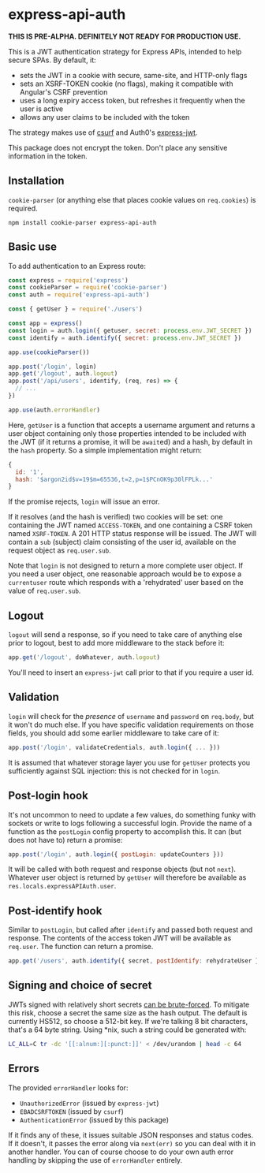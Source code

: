 # express-api-auth

**THIS IS PRE-ALPHA. DEFINITELY NOT READY FOR PRODUCTION USE.**

This is a JWT authentication strategy for Express APIs, intended to help secure SPAs. By default, it:

* sets the JWT in a cookie with secure, same-site, and HTTP-only flags
* sets an XSRF-TOKEN cookie (no flags), making it compatible with Angular's CSRF prevention
* uses a long expiry access token, but refreshes it frequently when the user is active
* allows any user claims to be included with the token

The strategy makes use of [csurf]() and Auth0's [express-jwt]().

This package does not encrypt the token. Don't place any sensitive information in the token.

## Installation

`cookie-parser` (or anything else that places cookie values on `req.cookies`) is required.

```
npm install cookie-parser express-api-auth
```

## Basic use

To add authentication to an Express route:

```js
const express = require('express')
const cookieParser = require('cookie-parser')
const auth = require('express-api-auth')

const { getUser } = require('./users')

const app = express()
const login = auth.login({ getuser, secret: process.env.JWT_SECRET })
const identify = auth.identify({ secret: process.env.JWT_SECRET })

app.use(cookieParser())

app.post('/login', login)
app.get('/logout', auth.logout)
app.post('/api/users', identify, (req, res) => {
  // ...
})

app.use(auth.errorHandler)
```

Here, `getUser` is a function that accepts a username argument and returns a user object containing only those properties intended to be included with the JWT (if it returns a promise, it will be `await`ed) and a hash, by default in the `hash` property. So a simple implementation might return:

```js
{
  id: '1',
  hash: '$argon2id$v=19$m=65536,t=2,p=1$PCnOK9p30lFPLk...'
}
```

If the promise rejects, `login` will issue an error.

If it resolves (and the hash is verified) two cookies will be set: one containing the JWT named `ACCESS-TOKEN`, and one containing a CSRF token named `XSRF-TOKEN`. A 201 HTTP status response will be issued. The JWT will contain a `sub` (subject) claim consisting of the user id, available on the request object as `req.user.sub`.

Note that `login` is not designed to return a more complete user object. If you need a user object, one reasonable approach would be to expose a `currentuser` route which responds with a 'rehydrated' user based on the value of `req.user.sub`.

## Logout

`logout` will send a response, so if you need to take care of anything else prior to logout, best to add more middleware to the stack before it:

```js
app.get('/logout', doWhatever, auth.logout)
```

You'll need to insert an `express-jwt` call prior to that if you require a user id.

## Validation

`login` will check for the _presence_ of `username` and `password` on `req.body`, but it won't do much else. If you have specific validation requirements on those fields, you should add some earlier middleware to take care of it:

```js
app.post('/login', validateCredentials, auth.login({ ... }))
```

It is assumed that whatever storage layer you use for `getUser` protects you sufficiently against SQL injection: this is not checked for in `login`.

## Post-login hook

It's not uncommon to need to update a few values, do something funky with sockets or write to logs following a successful login. Provide the name of a function as the `postLogin` config property to accomplish this. It can (but does not have to) return a promise:

```js
app.post('/login', auth.login({ postLogin: updateCounters }))
```

It will be called with both request and response objects (but not `next`). Whatever user object is returned by `getUser` will therefore be available as `res.locals.expressAPIAuth.user`.

## Post-identify hook

Similar to `postLogin`, but called after `identify` and passed both request and response. The contents of the access token JWT will be available as `req.user`. The function can return a promise.

```js
app.get('/users', auth.identify({ secret, postIdentify: rehydrateUser }))
```

## Signing and choice of secret

JWTs signed with relatively short secrets [can be brute-forced](https://auth0.com/blog/brute-forcing-hs256-is-possible-the-importance-of-using-strong-keys-to-sign-jwts/). To mitigate this risk, choose a secret the same size as the hash output. The default is currently HS512, so choose a 512-bit key. If we're talking 8 bit characters, that's a 64 byte string. Using *nix, such a string could be generated with:

```sh
LC_ALL=C tr -dc '[[:alnum:][:punct:]]' < /dev/urandom | head -c 64
```

## Errors

The provided `errorHandler` looks for:

* `UnauthorizedError` (issued by `express-jwt`)
* `EBADCSRFTOKEN` (issued by `csurf`)
* `AuthenticationError` (issued by this package)

If it finds any of these, it issues suitable JSON responses and status codes. If it doesn't, it passes the error along via `next(err)` so you can deal with it in another handler. You can of course choose to do your own auth error handling by skipping the use of `errorHandler` entirely.

